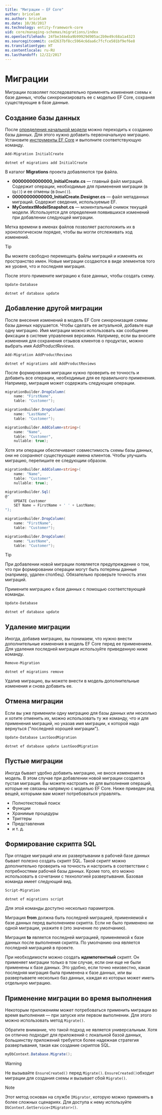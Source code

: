 ```yaml
---
title: "Миграции — EF Core"
author: bricelam
ms.author: bricelam
ms.date: 10/30/2017
ms.technology: entity-framework-core
uid: core/managing-schemas/migrations/index
ms.openlocfilehash: 24fbe344eba9b99929d905ac2b9e49c68a1a4323
ms.sourcegitcommit: ced2637bf8cc5964c6daa6c7fcfce501bf9ef6e8
ms.translationtype: HT
ms.contentlocale: ru-RU
ms.lasthandoff: 12/22/2017
---
```

<a name="migrations"></a>Миграции
==========
Миграции позволяет последовательно применять изменения схемы к базе данных, чтобы синхронизировать ее с моделью EF Core, сохраняя существующие в базе данные.

<a name="creating-the-database"></a>Создание базы данных
---------------------
После [определения начальной модели][1] можно переходить к созданию базы данных. Для этого нужно добавить первоначальную миграцию.
Установите [инструменты EF Core][2] и выполните соответствующую команду.

``` powershell
Add-Migration InitialCreate
```
``` Console
dotnet ef migrations add InitialCreate
```

В каталог **Migrations** проекта добавляются три файла.

* **00000000000000_InitialCreate.cs** — главный файл миграций. Содержит операции, необходимые для применения миграции (в `Up()`) и ее отмены (в `Down()`).
* **00000000000000_InitialCreate.Designer.cs** — файл метаданных миграций. Содержит сведения, используемые EF.
* **MyContextModelSnapshot.cs** — моментальный снимок текущей модели. Используется для определения появившихся изменений при добавлении следующей миграции.

Метка времени в именах файлов позволяет расположить их в хронологическом порядке, чтобы вы могли отслеживать ход изменений.

> [!TIP]
> Вы можете свободно перемещать файлы миграций и изменять их пространство имен. Новые миграции создаются в виде элементов того же уровня, что и последняя миграция.

После этого примените миграцию к базе данных, чтобы создать схему.

``` powershell
Update-Database
```
``` Console
dotnet ef database update
```

<a name="adding-another-migration"></a>Добавление другой миграции
------------------------
После внесения изменений в модель EF Core синхронизация схемы базы данных нарушается. Чтобы сделать ее актуальной, добавьте еще одну миграцию. Имя миграции можно использовать как сообщение фиксации в системе управления версиями. Например, если вы вносите изменения для сохранения отзывов клиентов о продуктах, можно выбрать имя *AddProductReviews*.

``` powershell
Add-Migration AddProductReviews
```
``` Console
dotnet ef migrations add AddProductReviews
```

После формирования миграции нужно проверить ее точность и добавить все операции, необходимые для ее правильного применения. Например, миграция может содержать следующие операции.

``` csharp
migrationBuilder.DropColumn(
    name: "FirstName",
    table: "Customer");

migrationBuilder.DropColumn(
    name: "LastName",
    table: "Customer");

migrationBuilder.AddColumn<string>(
    name: "Name",
    table: "Customer",
    nullable: true);
```

Хотя эти операции обеспечивают совместимость схемы базы данных, они не сохраняют существующие имена клиентов. Чтобы улучшить миграцию, перепишите ее следующим образом.

``` csharp
migrationBuilder.AddColumn<string>(
    name: "Name",
    table: "Customer",
    nullable: true);

migrationBuilder.Sql(
@"
    UPDATE Customer
    SET Name = FirstName + ' ' + LastName;
");

migrationBuilder.DropColumn(
    name: "FirstName",
    table: "Customer");

migrationBuilder.DropColumn(
    name: "LastName",
    table: "Customer");
```

> [!TIP]
> При добавлении новой миграции появляется предупреждение о том, что при формировании операции могут быть потеряны данные (например, удален столбец). Обязательно проверьте точность этих миграций.

Примените миграцию к базе данных с помощью соответствующей команды.

``` powershell
Update-Database
```
``` Console
dotnet ef database update
```

<a name="removing-a-migration"></a>Удаление миграции
--------------------
Иногда, добавив миграцию, вы понимаем, что нужно внести дополнительные изменения в модель EF Core перед ее применением.
Для удаления последней миграции используйте приведенную ниже команду.

``` powershell
Remove-Migration
```
``` Console
dotnet ef migrations remove
```

Удалив миграцию, вы можете внести в модель дополнительные изменения и снова добавить ее.

<a name="reverting-a-migration"></a>Отмена миграции
---------------------
Если вы уже применили одну миграцию для базы данных или несколько и хотите отменить их, можно использовать ту же команду, что и для применения миграций, но указав имя миграции, к которой надо вернуться ("последней хорошей миграции").

``` powershell
Update-Database LastGoodMigration
```
``` Console
dotnet ef database update LastGoodMigration
```

<a name="empty-migrations"></a>Пустые миграции
----------------
Иногда бывает удобно добавить миграцию, не внося изменения в модель. В этом случае при добавлении новой миграции создается пустая миграция. Вы можете настроить ее для выполнения операций, которые не связаны напрямую с моделью EF Core.
Ниже приведен ряд вещей, которыми вам может потребоваться управлять.

* Полнотекстовый поиск
* Функции
* Хранимые процедуры
* Триггеры
* Представления
* и т. д.

<a name="generating-a-sql-script"></a>Формирование скрипта SQL
-----------------------
При отладке миграций или их развертывании в рабочей базе данных бывает полезно создать скрипт SQL. Такой скрипт можно дополнительно проверить на точность и настроить в соответствии с потребностями рабочей базы данных. Кроме того, его можно использовать в сочетании с технологией развертывания. Базовая команда имеет следующий вид.

``` powershell
Script-Migration
```
``` Console
dotnet ef migrations script
```

Для этой команды доступно несколько параметров.

Миграция **from** должна быть последней миграцией, применяемой к базе данных перед выполнением скрипта. Если не было применено ни одной миграции, укажите `0` (это значение по умолчанию).

Миграция **to** является последней миграцией, применяемой к базе данных после выполнения скрипта. По умолчанию она является последней миграцией в проекте.

При необходимости можно создать **идемпотентный** скрипт. Он применяет миграции только в том случае, если они еще не были применены к базе данных. Это удобно, если точно неизвестно, какая последняя миграция была применена к базе данных, или вы развертываете несколько баз данных, каждая из которых может иметь отдельную миграцию.

<a name="applying-migrations-at-runtime"></a>Применение миграции во время выполнения
------------------------------
Некоторым приложениям может потребоваться применить миграции во время выполнения — при запуске или первом выполнении. Для этого можно использовать метод `Migrate()`.

Обратите внимание, что такой подход не является универсальным. Хотя он отлично подходит для приложений с локальной базой данных, большинству приложений требуется более надежная стратегия развертывания, такая как создание скриптов SQL.

``` csharp
myDbContext.Database.Migrate();
```

> [!WARNING]
> Не вызывайте `EnsureCreated()` перед `Migrate()`. `EnsureCreated()`обходит миграции для создания схемы и вызывает сбой `Migrate()`.

> [!NOTE]
> Этот метод основан на службе `IMigrator`, которую можно применять в более сложных сценариях. Для доступа к нему используйте `DbContext.GetService<IMigrator>()`.


  [1]: ../../modeling/index.md
  [2]: ../../miscellaneous/cli/index.md
